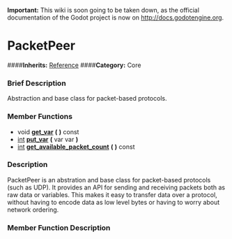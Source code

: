 **Important:** This wiki is soon going to be taken down, as the official documentation of the Godot project is now on http://docs.godotengine.org.

#  PacketPeer  
####**Inherits:** [Reference](class_reference)
####**Category:** Core

###  Brief Description  
Abstraction and base class for packet-based protocols.

###  Member Functions 
  * void  **[get&#95;var](#get_var)**  **(** **)** const
  * [int](class_int)  **[put&#95;var](#put_var)**  **(** var var  **)**
  * [int](class_int)  **[get&#95;available&#95;packet&#95;count](#get_available_packet_count)**  **(** **)** const

###  Description  
PacketPeer is an abstration and base class for packet-based protocols (such as UDP). It provides an API for sending and receiving packets both as raw data or variables. This makes it easy to transfer data over a protocol, without having to encode data as low level bytes or having to worry about network ordering.

###  Member Function Description  
